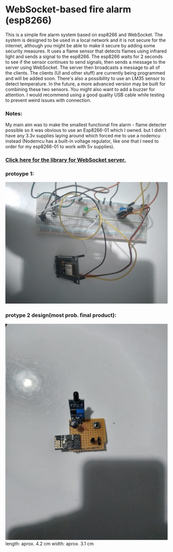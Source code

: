 # WebSocket-based fire alarm (esp8266)

This is a simple fire alarm system based on esp8266 and WebSocket. The system is designed to be used in a local network and it is not secure for the internet, although you might be able to make it secure by adding some security measures. It uses a flame sensor that detects flames using infrared light and sends a signal to the esp8266. The esp8266 waits for 2 seconds to see if the sensor continues to send signals, then sends a message to the server using WebSocket. The server then broadcasts a message to all of the clients. The clients (UI and other stuff) are currently being programmed and will be added soon. There's also a possibility to use an LM35 sensor to detect temperature. In the future, a more advanced version may be built for combining these two sensors. You might also want to add a buzzer for attention. I would recommend using a good quality USB cable while testing to prevent weird issues with connection.

### Notes:
My main aim was to make the smallest functional fire alarm - flame detecter possible so it was obvious to use an Esp8266-01 which I owned. but I didn't have any 3.3v supplies laying around which forced me to use a nodemcu instead (Nodemcu has a built-in voltage regulator, like one that I need to order for my esp8266-01 to work with 5v supplies).

### [Click here for the library for WebSocket server.](https://github.com/Links2004/arduinoWebSockets)

### protoype 1:
![preview](https://github.com/QwertyR0/Esp8266-Fire-Alarm-WS-Based/blob/main/preview.jpg?raw=true)

### protype 2 design(most prob. final product):
![p2](https://github.com/QwertyR0/Esp8266-Fire-Alarm-WS-Based/blob/main/protoype2.jpg?raw=true)
length: aprox. 4.2 cm
width: aprox. 3.1 cm
